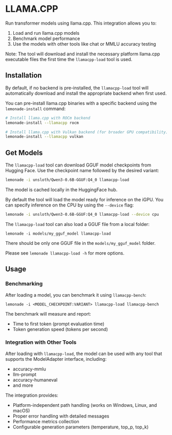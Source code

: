 # LLAMA.CPP

Run transformer models using llama.cpp. This integration allows you to:
1. Load and run llama.cpp models
2. Benchmark model performance
3. Use the models with other tools like chat or MMLU accuracy testing

Note: The tool will download and install the necessary platform llama.cpp
executable files the first time the `llamacpp-load` tool is used. 

## Installation

By default, if no backend is pre-installed, the `llamacpp-load` tool will automatically download and install the appropriate backend when first used.

You can pre-install llama.cpp binaries with a specific backend using the `lemonade-install` command:

```bash
# Install llama.cpp with ROCm backend
lemonade-install --llamacpp rocm

# Install llama.cpp with Vulkan backend (for broader GPU compatibility)
lemonade-install --llamacpp vulkan
```

## Get Models

The `llamacpp-load` tool can download GGUF model checkpoints from Hugging Face.  Use
the checkpoint name followed by the desired variant:

```bash
lemonade -i unsloth/Qwen3-0.6B-GGUF:Q4_0 llamacpp-load
```
The model is cached locally in the HuggingFace hub.

By default the tool will load the model ready for inference on the iGPU.
You can specify inference on the CPU by using the `--device` flag:

```bash
lemonade -i unsloth/Qwen3-0.6B-GGUF:Q4_0 llamacpp-load --device cpu
```

The `llamacpp-load` tool can also load a GGUF file from a local folder:
```
lemonade -i models/my_gguf_model llamacpp-load
```
There should be only one GGUF file in the `models/my_gguf_model` folder.

Please see `lemonade llamacpp-load -h` for more options.

## Usage


### Benchmarking

After loading a model, you can benchmark it using `llamacpp-bench`:

```
lemonade -i <MODEL_CHECKPOINT:VARIANT> llamacpp-load llamacpp-bench
```
The benchmark will measure and report:
- Time to first token (prompt evaluation time)
- Token generation speed (tokens per second)


### Integration with Other Tools

After loading with `llamacpp-load`, the model can be used with any tool that supports the ModelAdapter interface, including:
- accuracy-mmlu
- llm-prompt
- accuracy-humaneval
- and more

The integration provides:
- Platform-independent path handling (works on Windows, Linux, and macOS)
- Proper error handling with detailed messages
- Performance metrics collection
- Configurable generation parameters (temperature, top_p, top_k)

<!--This file was originally licensed under Apache 2.0. It has been modified.
Modifications Copyright (c) 2025 AMD-->